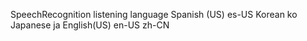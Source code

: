SpeechRecognition listening language
Spanish (US) es-US
Korean ko
Japanese ja
English(US) en-US
zh-CN
